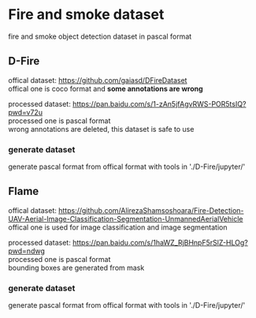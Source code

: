 # Fire and smoke dataset

fire and smoke object detection dataset in pascal format

## D-Fire

offical dataset: https://github.com/gaiasd/DFireDataset  
offical one is coco format and **some annotations are wrong**  

processed dataset: https://pan.baidu.com/s/1-zAn5jfAgvRWS-POR5tsIQ?pwd=v72u  
processed one is pascal format  
wrong annotations are deleted, this dataset is safe to use

### generate dataset

generate pascal format from offical format with tools in './D-Fire/jupyter/'

## Flame

offical dataset: https://github.com/AlirezaShamsoshoara/Fire-Detection-UAV-Aerial-Image-Classification-Segmentation-UnmannedAerialVehicle  
offical one is used for image classification and image segmentation

processed dataset: https://pan.baidu.com/s/1haWZ_RjBHnpF5rSlZ-HLOg?pwd=ndwg  
processed one is pascal format  
bounding boxes are generated from mask

### generate dataset

generate pascal format from offical format with tools in './D-Fire/jupyter/'